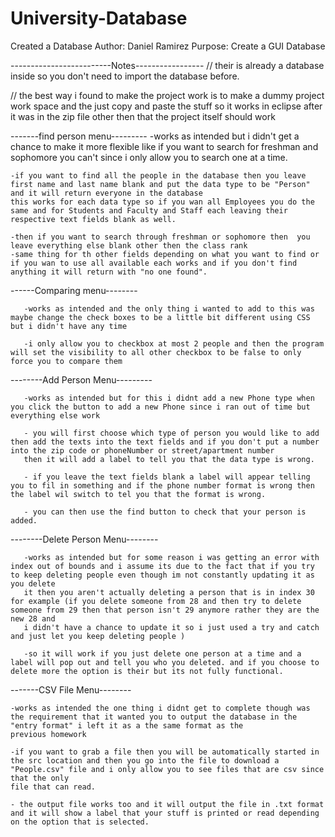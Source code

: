 # University-Database
Created a Database
Author: Daniel Ramirez
Purpose: Create a GUI Database

-------------------------Notes-----------------
// their is already a database inside so you don't need to import the database before.

// the best way i found to make the project work is to make a dummy project work space and the
just copy and paste the stuff so it works in eclipse after it was in the zip file other then that the project itself should work

-------find person menu---------
    -works as intended but i didn't get a chance to make it more flexible like if you want to search for freshman and sophomore
    you can't since i only allow you to search one at a time.

    -if you want to find all the people in the database then you leave first name and last name blank and put the data type to be "Person" and it will return everyone in the database
    this works for each data type so if you wan all Employees you do the same and for Students and Faculty and Staff each leaving their respective text fields blank as well.

    -then if you want to search through freshman or sophomore then  you leave everything else blank other then the class rank
    -same thing for th other fields depending on what you want to find or if you wan to use all available each works and if you don't find anything it will return with "no one found".

------Comparing menu--------

       -works as intended and the only thing i wanted to add to this was maybe change the check boxes to be a little bit different using CSS but i didn't have any time

       -i only allow you to checkbox at most 2 people and then the program will set the visibility to all other checkbox to be false to only force you to compare them

--------Add Person Menu---------

       -works as intended but for this i didnt add a new Phone type when you click the button to add a new Phone since i ran out of time but everything else work

       - you will first choose which type of person you would like to add then add the texts into the text fields and if you don't put a number into the zip code or phoneNumber or street/apartment number
       then it will add a label to tell you that the data type is wrong.

       - if you leave the text fields blank a label will appear telling you to fil in something and if the phone number format is wrong then the label wil switch to tel you that the format is wrong.

       - you can then use the find button to check that your person is added.

--------Delete Person Menu--------

       -works as intended but for some reason i was getting an error with index out of bounds and i assume its due to the fact that if you try to keep deleting people even though im not constantly updating it as you delete
       it then you aren't actually deleting a person that is in index 30 for example (if you delete someone from 28 and then try to delete someone from 29 then that person isn't 29 anymore rather they are the new 28 and
       i didn't have a chance to update it so i just used a try and catch and just let you keep deleting people )

       -so it will work if you just delete one person at a time and a label will pop out and tell you who you deleted. and if you choose to delete more the option is their but its not fully functional.

-------CSV File Menu--------

    -works as intended the one thing i didnt get to complete though was the requirement that it wanted you to output the database in the "entry format" i left it as a the same format as the
    previous homework

    -if you want to grab a file then you will be automatically started in the src location and then you go into the file to download a "People.csv" file and i only allow you to see files that are csv since that the only
    file that can read.

    - the output file works too and it will output the file in .txt format and it will show a label that your stuff is printed or read depending on the option that is selected.
